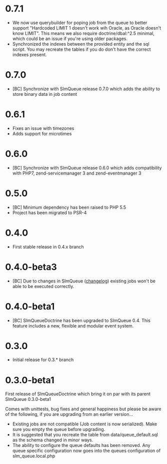 # 0.7.1

- We now use querybuilder for poping job from the queue to better support "Hardcoded LIMIT 1 doesn't work wih Oracle, as Oracle doesn't know LIMIT". This means we also require doctrine/dbal:^2.5 minimal, which could be an issue if you're using older packages.
- Synchronized the indexes between the provided entity and the sql script. You may recreate the tables if you do don't have the correct indexes present.

# 0.7.0

- [BC] Synchronize with SlmQueue release 0.7.0 which adds the ability to store binary data in job content

# 0.6.1

- Fixes an issue with timezones
- Adds support for microtimes

# 0.6.0

- [BC] Synchronize with SlmQueue release 0.6.0 which adds compatibility with PHP7, zend-servicemanager 3 and zend-eventmanager 3

# 0.5.0

- [BC] Minimum dependency has been raised to PHP 5.5
- Project has been migrated to PSR-4

# 0.4.0

- First stable release in 0.4.x branch

# 0.4.0-beta3

* [BC] Due to changes in SlmQueue ([changelog](https://github.com/juriansluiman/SlmQueue/blob/master/CHANGELOG.md)) existing jobs won't be able to be executed correctly.

# 0.4.0-beta1

* [BC] SlmQueueDoctrine has been upgraded to SlmQueue 0.4. This feature includes a new, flexible and modular event system.

# 0.3.0

* Initial release for 0.3.* branch

# 0.3.0-beta1

First release of SlmQueueDoctrine which bring it on par with its parent SlmQueue 0.3.0-beta1

Comes with unittests, bug fixes and general happiness but please be aware of the following, if you are upgrading from an earlier version...

- Existing jobs are not compatible (Job content is now serialized). Make sure you empty the queue before upgrading.
- It is suggested that you recreate the table from data/queue_default.sql as the schema changed in minor ways.
- The ability to configure the queue defaults has been removed. Any queue specific configuration now goes into the queues configuration of slm_queue.local.php

	
	

